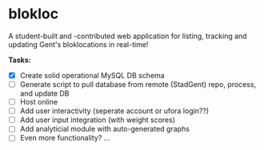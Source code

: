 # blokloc
A student-built and -contributed web application for listing, tracking and updating Gent's bloklocations in real-time!

**Tasks:**
- [x] Create solid operational MySQL DB schema
- [ ] Generate script to pull database from remote (StadGent) repo, process, and update DB
- [ ] Host online
- [ ] Add user interactivity (seperate account or ufora login??)
- [ ] Add user input integration (with weight scores)
- [ ] Add analyticial module with auto-generated graphs
- [ ] Even more functionality? ...
